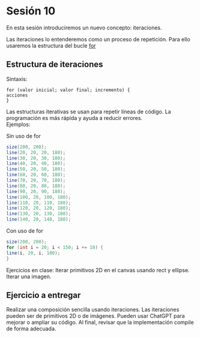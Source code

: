# Sesión 10

En esta sesión introduciremos un nuevo concepto: iteraciones. 

Las iteraciones lo entenderemos como un proceso de repetición. Para ello usaremos la estructura del bucle [for](https://processing.org/reference/for.html)

## Estructura de iteraciones
Sintaxis: 
```
for (valor inicial; valor final; incremento) {
acciones
}
```

Las estructuras iterativas se usan para repetir líneas de código. La programación es más rápida y ayuda a reducir errores.  
Ejemplos:

Sin uso de for
```java
size(200, 200);
line(20, 20, 20, 180);
line(30, 20, 30, 180);
line(40, 20, 40, 180);
line(50, 20, 50, 180);
line(60, 20, 60, 180);
line(70, 20, 70, 180);
line(80, 20, 80, 180);
line(90, 20, 90, 180);
line(100, 20, 100, 180);
line(110, 20, 110, 180);
line(120, 20, 120, 180);
line(130, 20, 130, 180);
line(140, 20, 140, 180);
```

Con uso de for

```java
size(200, 200);
for (int i = 20; i < 150; i += 10) {
line(i, 20, i, 180);
}
```

Ejercicios en clase:
Iterar primitivos 2D en el canvas usando rect y ellipse. 
Iterar una imagen.


## Ejercicio a entregar

Realizar una composición sencilla usando iteraciones. Las iteraciones pueden ser de primitivos 2D o de imágenes. Pueden usar ChatGPT para mejorar o ampliar su código. Al final, revisar que la implementación compile de forma adecuada.
